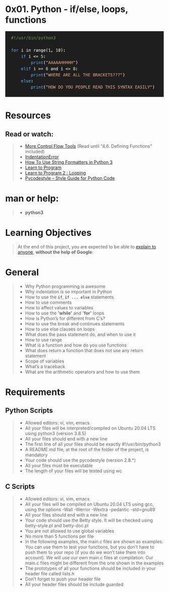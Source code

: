# 0x01. Python - if/else, loops, functions

![1](/Concepts/img/code.png)

# Resources
## Read or watch:
>
> * [More Control Flow Tools](https://docs.python.org/3/tutorial/controlflow.html) (Read until “4.6. Defining Functions” included)
> * [IndentationError](https://www.youtube.com/watch?v=1QXOd2ZQs-Q)
> * [How To Use String Formatters in Python 3](https://www.digitalocean.com/community/tutorials/how-to-use-string-formatters-in-python-3)
> * [Learn to Program](https://www.youtube.com/playlist?list=PLGLfVvz_LVvTn3cK5e6LjhgGiSeVlIRwt)
> * [Learn to Program 2 : Looping](https://www.youtube.com/playlist?list=PLGLfVvz_LVvTn3cK5e6LjhgGiSeVlIRwt)
> * [Pycodestyle – Style Guide for Python Code](https://pypi.org/project/pycodestyle/)

# man or help:
> * **python3**

# Learning Objectives
> At the end of this project, you are expected to be able to [explain to anyone](https://fs.blog/feynman-learning-technique/), **without the help of Google**:

# General
> * Why Python programming is awesome
> * Why indentation is so important in Python
> * How to use the **`if`**, **`if ... else`** statements
> * How to use comments
> * How to affect values to variables
> * How to use the **'while'** and **'for'** loops
> * How is Python’s for different from C‘s?
> * How to use the break and continues statements
> * How to use else clauses on loops
> * What does the pass statement do, and when to use it
> * How to use range
> * What is a function and how do you use functions
> * What does return a function that does not use any return statement
> * Scope of variables
> * What’s a traceback
> * What are the arithmetic operators and how to use them

# Requirements
## Python Scripts
> * Allowed editors: vi, vim, emacs
> * All your files will be interpreted/compiled on Ubuntu 20.04 LTS using python3 (version 3.8.5)
> * All your files should end with a new line
> * The first line of all your files should be exactly #!/usr/bin/python3
> * A README.md file, at the root of the folder of the project, is mandatory
> * Your code should use the pycodestyle (version 2.8.*)
> * All your files must be executable
> * The length of your files will be tested using wc

## C Scripts
> * Allowed editors: vi, vim, emacs
> * All your files will be compiled on Ubuntu 20.04 LTS using gcc, using the options -Wall -Werror -Wextra -pedantic -std=gnu89
> * All your files should end with a new line
> * Your code should use the Betty style. It will be checked using betty-style.pl and betty-doc.pl
> * You are not allowed to use global variables
> * No more than 5 functions per file
> * In the following examples, the main.c files are shown as examples. You can use them to test your functions, but you don’t have to push them to your repo (if you do we won’t take them into account). We will use our own main.c files at compilation. Our main.c files might be different from the one shown in the examples
> * The prototypes of all your functions should be included in your header file called lists.h
> * Don’t forget to push your header file
> * All your header files should be include guarded


